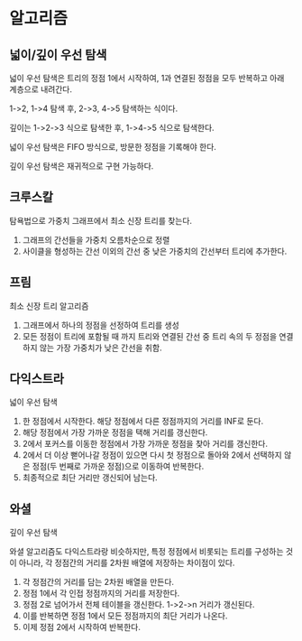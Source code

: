 # 알고리즘
## 넓이/깊이 우선 탐색
넓이 우선 탐색은 트리의 정점 1에서 시작하여, 1과 연결된 정점을 모두 반복하고 아래 계층으로 내려간다.

1->2, 1->4 탐색 후, 2->3, 4->5 탐색하는 식이다.

깊이는 1->2->3 식으로 탐색한 후, 1->4->5 식으로 탐색한다.

넓이 우선 탐색은 FIFO 방식으로, 방문한 정점을 기록해야 한다.

깊이 우선 탐색은 재귀적으로 구현 가능하다.

## 크루스칼
탐욕법으로 가중치 그래프에서 최소 신장 트리를 찾는다.

1. 그래프의 간선들을 가중치 오름차순으로 정렬
2. 사이클을 형성하는 간선 이외의 간선 중 낮은 가중치의 간선부터 트리에 추가한다.

## 프림
최소 신장 트리 알고리즘

1. 그래프에서 하나의 정점을 선정하여 트리를 생성
2. 모든 정점이 트리에 포함될 때 까지 트리와 연결된 간선 중 트리 속의 두 정점을 연결하지 않는 가장 가중치가 낮은 간선을 취함.

## 다익스트라
넓이 우선 탐색

1. 한 정점에서 시작한다. 해당 정점에서 다른 정점까지의 거리를 INF로 둔다.
2. 해당 정점에서 가장 가까운 정점을 택해 거리를 갱신한다.
3. 2에서 포커스를 이동한 정점에서 가장 가까운 정점을 찾아 거리를 갱신한다.
4. 2에서 더 이상 뻗어나갈 정점이 있으면 다시 첫 정점으로 돌아와 2에서 선택하지 않은 정점(두 번째로 가까운 정점)으로 이동하여 반복한다.
5. 최종적으로 최단 거리만 갱신되어 남는다.

## 와셜
깊이 우선 탐색

와셜 알고리즘도 다익스트라랑 비슷하지만, 특정 정점에서 비롯되는 트리를 구성하는 것이 아니라, 각 정점간의 거리를 2차원 배열에 저장하는 차이점이 있다.

1. 각 정점간의 거리를 담는 2차원 배열을 만든다.
2. 정점 1에서 각 인접 정점까지의 거리를 저장한다.
3. 정점 2로 넘어가서 전체 테이블을 갱신한다. 1->2->n 거리가 갱신된다.
4. 이를 반복하면 정점 1에서 모든 정점까지의 최단 거리가 나온다.
5. 이제 정점 2에서 시작하여 반복한다.